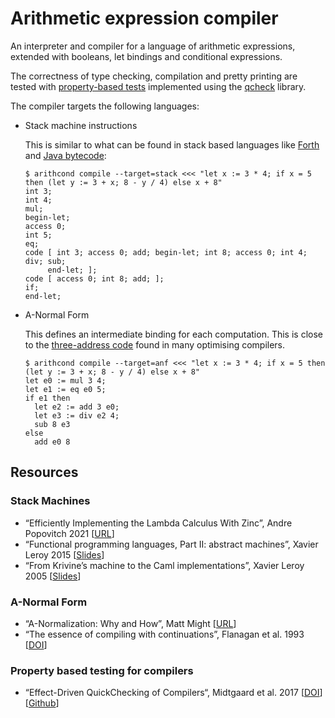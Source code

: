 # Arithmetic expression compiler

An interpreter and compiler for a language of arithmetic expressions, extended
with booleans, let bindings and conditional expressions.

The correctness of type checking, compilation and pretty printing are tested
with [property-based tests](./test/Properties.ml) implemented using the [qcheck]
library.

The compiler targets the following languages:

- Stack machine instructions

  This is similar to what can be found in stack based languages like [Forth] and
  [Java bytecode]:

  ```command
  $ arithcond compile --target=stack <<< "let x := 3 * 4; if x = 5 then (let y := 3 + x; 8 - y / 4) else x + 8"
  int 3;
  int 4;
  mul;
  begin-let;
  access 0;
  int 5;
  eq;
  code [ int 3; access 0; add; begin-let; int 8; access 0; int 4; div; sub;
       end-let; ];
  code [ access 0; int 8; add; ];
  if;
  end-let;
  ```

- A-Normal Form

  This defines an intermediate binding for each computation. This is close to
  the [three-address code] found in many optimising compilers.

  ```command
  $ arithcond compile --target=anf <<< "let x := 3 * 4; if x = 5 then (let y := 3 + x; 8 - y / 4) else x + 8"
  let e0 := mul 3 4;
  let e1 := eq e0 5;
  if e1 then
    let e2 := add 3 e0;
    let e3 := div e2 4;
    sub 8 e3
  else
    add e0 8
  ```

[Forth]: https://en.wikipedia.org/wiki/Forth_(programming_language)
[Java bytecode]: https://en.wikipedia.org/wiki/Java_bytecode
[three-address code]: https://en.wikipedia.org/wiki/Three-address_code
[qcheck]: https://github.com/c-cube/qcheck

## Resources

### Stack Machines

- “Efficiently Implementing the Lambda Calculus With Zinc”, Andre Popovitch 2021
  [[URL](https://blog.andrepopovitch.com/zinc/)]
- “Functional programming languages, Part II: abstract machines”, Xavier Leroy 2015
  [[Slides](https://xavierleroy.org/mpri/2-4/machines.pdf)]
- “From Krivine’s machine to the Caml implementations”, Xavier Leroy 2005
  [[Slides](https://xavierleroy.org/talks/zam-kazam05.pdf)]

### A-Normal Form

- “A-Normalization: Why and How”, Matt Might
  [[URL](https://matt.might.net/articles/a-normalization/)]
- “The essence of compiling with continuations”, Flanagan et al. 1993
  [[DOI](https://doi.org/10.1145/173262.155113)]

### Property based testing for compilers

- “Effect-Driven QuickChecking of Compilers“, Midtgaard et al. 2017
  [[DOI](https://doi.org/10.1145/3110259)]
  [[Github](https://github.com/jmid/efftester/)]
